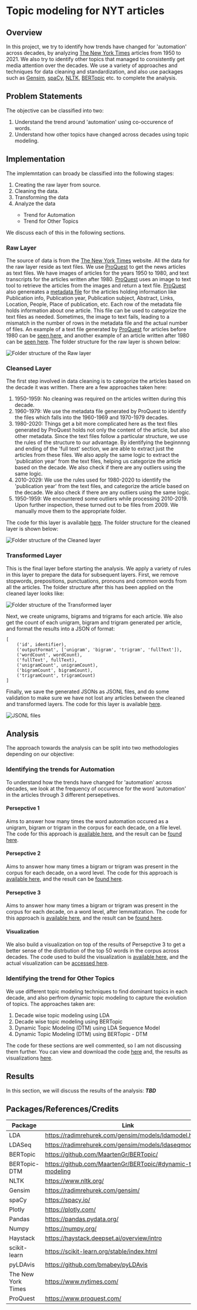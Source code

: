 # Topic modeling for NYT articles

## Overview
In this project, we try to identify how trends have changed for 'automation' across decades, by analyzing [The New York Times][nyt] articles from 1950 to 2021. We also try to identify other topics that managed to consistently get media attention over the decades. We use a variety of approaches and techniques for data cleaning and standardization, and also use packages such as [Gensim][gensim], [spaCy][spacy], [NLTK][nltk], [BERTopic][bertopic] etc. to complete the analysis.

## Problem Statements
The objective can be classified into two:
<ol>
	<li>Understand the trend around 'automation' using co-occurence of words.</li>
	<li>Understand how other topics have changed across decades using topic modeling.</li>
</ol>

## Implementation
The implemntation can broady be classified into the following stages:
<ol>
	<li>Creating the raw layer from source.</li>
	<li>Cleaning the data.</li>
	<li>Transforming the data</li>
	<li>Analyze the data</li>
	<ul>
		<li>Trend for Automation</li>
		<li>Trend for Other Topics</li>
	</ul>
</ol>
We discuss each of this in the following sections.

### Raw Layer
The source of data is from the [The New York Times][nyt] website. All the data for the raw layer reside as text files. We use [ProQuest][proquest] to get the news articles as text files. We have images of articles for the years 1950 to 1980, and text transcripts for the articles written after 1980. [ProQuest][proquest] uses an image to text tool to retrieve the articles from the images and return a text file. [ProQuest][proquest] also genereates a [metadata file](https://github.com/jacobceles/nyt-topic-modeling/tree/main/data/metadata) for the articles holding information like Publication info, Publication year, Publication subject, Abstract, Links, Location, People, Place of publication, etc. Each row of the metadata file holds information about one article. This file can be used to categorize the text files as needed. Sometimes, the image to text fails, leading to a mismatch in the number of rows in the metadata file and the actual number of files. An example of a text file generated by [ProQuest][proquest] for articles before 1980 can be [seen here](data/raw/114925995_1.txt), and another example of an article written after 1980 can be [seen here](data/raw/ProQuestDocuments-2020-10-160.txt). The folder structure for the raw layer is shown below:

![Folder structure of the Raw layer](screenshots/raw.png?raw=true "Folder structure of the Raw layer")

### Cleansed Layer
The first step involved in data cleaning is to categorize the articles based on the decade it was written. There are a few approaches taken here:
<ol>
	<li>1950-1959: No cleaning was required on the articles written during this decade.</li>
	<li>1960-1979: We use the metadata file generated by ProQuest to identify the files which falls into the 1960-1969 and 1970-1979 decades.</li>
	<li>1980-2020: Things get a bit more complicated here as the text files generated by ProQuest holds not only the content of the article, but also other metadata. Since the text files follow a particular structure, we use the rules of the structure to our advantage. By identifying the beginnnng and ending of the 'full text' section, we are able to extract just the articles from these files. We also apply the same logic to extract the 'publication year' from the text files, helping us categorize the article based on the decade. We also check if there are any outliers using the same logic.</li>
	<li>2010-2029: We use the rules used for 1980-2020 to identlify the 'publication year' from the text files, and categorize the article based on the decade. We also check if there are any outliers using the same logic.</li>
	<li>1950-1959: We encountered some outliers while processing 2010-2019. Upon further inspection, these turned out to be files from 2009. We manually move them to the appropriate folder.</li>
</ol>

The code for this layer is available [here](code/automation/Data%20Cleaning%20and%20Transformation.ipynb). The folder structure for the cleaned layer is shown below:

![Folder structure of the Cleaned layer](screenshots/cleaned.png?raw=true "Folder structure of the Cleaned layer")

### Transformed Layer
This is the final layer before starting the analysis. We apply a variety of rules in this layer to prepare the data for subsequent layers. First, we remove stopwords, prepositions, punctuations, pronouns and common words from all the articles. The folder structure after this has been applied on the cleaned layer looks like:

![Folder structure of the Transformed layer](screenshots/transformed.png?raw=true "Folder structure of the Transformed layer")

Next, we create unigrams, bigrams and trigrams for each article. We also get the count of each unigram, bigram and trigram generated per article, and format the results into a JSON of format:
```
[
    ('id', identifier),
    ('outputFormat', ['unigram', 'bigram', 'trigram', 'fullText']),
    ('wordCount', wordCount),
    ('fullText', fullText),
    ('unigramCount', unigramCount), 
    ('bigramCount', bigramCount), 
    ('trigramCount', trigramCount)
]
```
Finally, we save the generated JSONs as JSONL files, and do some validation to make sure we have not lost any articles between the cleaned and transformed layers. The code for this layer is available [here](code/automation/Data%20Cleaning%20and%20Transformation.ipynb).

![JSONL files](screenshots/jsonl.png?raw=true "JSONL files")

## Analysis
The approach towards the analysis can be split into two methodologies depending on our objective:

### Identifying the trends for Automation
To understand how the trends have changed for 'automation' across decades, we look at the frequency of occurence for the word 'automation' in the articles through 3 different persepetives.

#### Persepctive 1
Aims to answer how many times the word automation occured as a unigram, bigram or trigram in the corpus for each decade, on a file level. The code for this approach is [available here](code/automation/Count.ipynb), and the result can be [found here](https://github.com/jacobceles/nyt-topic-modeling/tree/main/results/automation/count_id).
#### Persepctive 2
Aims to answer how many times a bigram or trigram was present in the corpus for each decade, on a word level. The code for this approach is [available here](code/automation/Count.ipynb), and the result can be [found here](https://github.com/jacobceles/nyt-topic-modeling/tree/main/results/automation/count_word).
#### Persepctive 3
Aims to answer how many times a bigram or trigram was present in the corpus for each decade, on a word level, after lemmatization. The code for this approach is [available here](code/automation/Count.ipynb), and the result can be [found here](https://github.com/jacobceles/nyt-topic-modeling/tree/main/results/automation/count_word_lemmatized).

#### Visualization
We also build a visualization on top of the results of Persepctive 3 to get a better sense of the distrbution of the top 50 words in the corpus across decades. The code used to build the visualization is [available here](code/automation/Count%20Visualization.ipynb), and the actual visualization can be [accessed here](results/automation/visualization%20-%20bigram%20%26%20trigram.7z).

### Identifying the trend for Other Topics
We use different topic modeling techniques to find dominant topics in each decade, and also perfrom dynamic topic modeling to capture the evolution of topics. The approaches taken are:
<ol>
	<li>Decade wise topic modeling using LDA</li>
	<li>Decade wise topic modeling using BERTopic</li>
	<li>Dynamic Topic Modeling (DTM) using LDA Sequence Model</li>
	<li>Dynamic Topic Modeling (DTM) using BERTopic - DTM</li>
</ol>

The code for these sections are well commented, so I am not discussing them further. You can view and download the code [here](https://github.com/jacobceles/nyt-topic-modeling/tree/main/code/other%20topics) and, the results as visualizations [here](https://github.com/jacobceles/nyt-topic-modeling/tree/main/results/other%20topics).

## Results
In this section, we will discuss the results of the analysis:
***TBD***

## Packages/References/Credits
Package | Link
--- | ---
LDA | https://radimrehurek.com/gensim/models/ldamodel.html
LDASeq | https://radimrehurek.com/gensim/models/ldaseqmodel.html
BERTopic | https://github.com/MaartenGr/BERTopic/
BERTopic-DTM | https://github.com/MaartenGr/BERTopic/#dynamic-topic-modeling
NLTK | https://www.nltk.org/
Gensim | https://radimrehurek.com/gensim/
spaCy | https://spacy.io/
Plotly | https://plotly.com/
Pandas | https://pandas.pydata.org/
Numpy | https://numpy.org/
Haystack | https://haystack.deepset.ai/overview/intro
scikit-learn | https://scikit-learn.org/stable/index.html
pyLDAvis | https://github.com/bmabey/pyLDAvis
The New York Times | https://www.nytimes.com/
ProQuest | https://www.proquest.com/

[lda]:https://radimrehurek.com/gensim/models/ldamodel.html
[lda_Seq]:https://radimrehurek.com/gensim/models/ldaseqmodel.html
[bertopic]:https://github.com/MaartenGr/BERTopic/
[bertopic_dtm]:https://github.com/MaartenGr/BERTopic/#dynamic-topic-modeling
[nltk]:https://www.nltk.org/
[gensim]:https://radimrehurek.com/gensim/
[spacy]:https://spacy.io/
[plotly]:https://plotly.com/
[pandas]:https://pandas.pydata.org/
[numpy]:https://numpy.org/
[haystack]:https://haystack.deepset.ai/overview/intro
[scikit_learn]:https://scikit-learn.org/stable/index.html
[pyldavis]:https://github.com/bmabey/pyLDAvis
[nyt]:https://www.nytimes.com/
[proquest]:https://www.proquest.com/